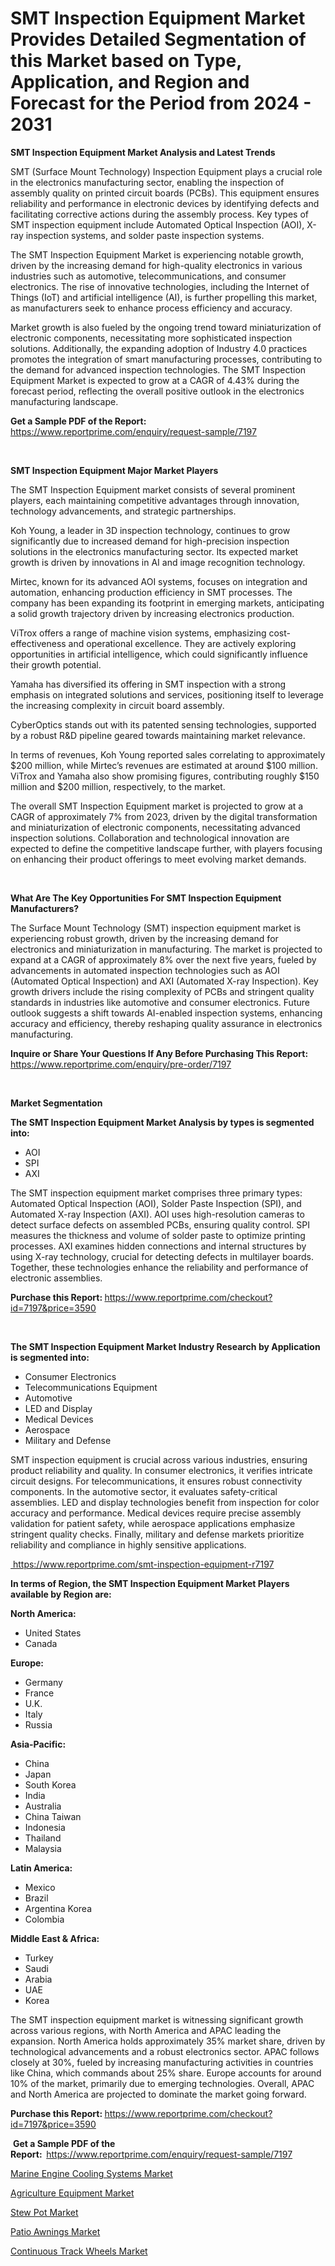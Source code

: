 <p><h1>SMT Inspection Equipment Market Provides Detailed Segmentation of this Market based on Type, Application, and Region and Forecast for the Period from 2024 - 2031</h1></p><p><strong>SMT Inspection Equipment Market Analysis and Latest Trends</strong></p>
<p><p>SMT (Surface Mount Technology) Inspection Equipment plays a crucial role in the electronics manufacturing sector, enabling the inspection of assembly quality on printed circuit boards (PCBs). This equipment ensures reliability and performance in electronic devices by identifying defects and facilitating corrective actions during the assembly process. Key types of SMT inspection equipment include Automated Optical Inspection (AOI), X-ray inspection systems, and solder paste inspection systems.</p><p>The SMT Inspection Equipment Market is experiencing notable growth, driven by the increasing demand for high-quality electronics in various industries such as automotive, telecommunications, and consumer electronics. The rise of innovative technologies, including the Internet of Things (IoT) and artificial intelligence (AI), is further propelling this market, as manufacturers seek to enhance process efficiency and accuracy.</p><p>Market growth is also fueled by the ongoing trend toward miniaturization of electronic components, necessitating more sophisticated inspection solutions. Additionally, the expanding adoption of Industry 4.0 practices promotes the integration of smart manufacturing processes, contributing to the demand for advanced inspection technologies. The SMT Inspection Equipment Market is expected to grow at a CAGR of 4.43% during the forecast period, reflecting the overall positive outlook in the electronics manufacturing landscape.</p></p>
<p><strong>Get a Sample PDF of the Report:&nbsp;</strong> <a href="https://www.reportprime.com/enquiry/request-sample/7197">https://www.reportprime.com/enquiry/request-sample/7197</a></p>
<p>&nbsp;</p>
<p><strong>SMT Inspection Equipment Major Market Players</strong></p>
<p><p>The SMT Inspection Equipment market consists of several prominent players, each maintaining competitive advantages through innovation, technology advancements, and strategic partnerships. </p><p>Koh Young, a leader in 3D inspection technology, continues to grow significantly due to increased demand for high-precision inspection solutions in the electronics manufacturing sector. Its expected market growth is driven by innovations in AI and image recognition technology. </p><p>Mirtec, known for its advanced AOI systems, focuses on integration and automation, enhancing production efficiency in SMT processes. The company has been expanding its footprint in emerging markets, anticipating a solid growth trajectory driven by increasing electronics production.</p><p>ViTrox offers a range of machine vision systems, emphasizing cost-effectiveness and operational excellence. They are actively exploring opportunities in artificial intelligence, which could significantly influence their growth potential.</p><p>Yamaha has diversified its offering in SMT inspection with a strong emphasis on integrated solutions and services, positioning itself to leverage the increasing complexity in circuit board assembly.</p><p>CyberOptics stands out with its patented sensing technologies, supported by a robust R&D pipeline geared towards maintaining market relevance. </p><p>In terms of revenues, Koh Young reported sales correlating to approximately $200 million, while Mirtec’s revenues are estimated at around $100 million. ViTrox and Yamaha also show promising figures, contributing roughly $150 million and $200 million, respectively, to the market.</p><p>The overall SMT Inspection Equipment market is projected to grow at a CAGR of approximately 7% from 2023, driven by the digital transformation and miniaturization of electronic components, necessitating advanced inspection solutions. Collaboration and technological innovation are expected to define the competitive landscape further, with players focusing on enhancing their product offerings to meet evolving market demands.</p></p>
<p>&nbsp;</p>
<p><strong>What Are The Key Opportunities For SMT Inspection Equipment Manufacturers?</strong></p>
<p><p>The Surface Mount Technology (SMT) inspection equipment market is experiencing robust growth, driven by the increasing demand for electronics and miniaturization in manufacturing. The market is projected to expand at a CAGR of approximately 8% over the next five years, fueled by advancements in automated inspection technologies such as AOI (Automated Optical Inspection) and AXI (Automated X-ray Inspection). Key growth drivers include the rising complexity of PCBs and stringent quality standards in industries like automotive and consumer electronics. Future outlook suggests a shift towards AI-enabled inspection systems, enhancing accuracy and efficiency, thereby reshaping quality assurance in electronics manufacturing.</p></p>
<p><strong>Inquire or Share Your Questions If Any Before Purchasing This Report:</strong> <a href="https://www.reportprime.com/enquiry/pre-order/7197">https://www.reportprime.com/enquiry/pre-order/7197</a></p>
<p>&nbsp;</p>
<p><strong>Market Segmentation</strong></p>
<p><strong>The SMT Inspection Equipment Market Analysis by types is segmented into:</strong></p>
<p><ul><li>AOI</li><li>SPI</li><li>AXI</li></ul></p>
<p><p>The SMT inspection equipment market comprises three primary types: Automated Optical Inspection (AOI), Solder Paste Inspection (SPI), and Automated X-ray Inspection (AXI). AOI uses high-resolution cameras to detect surface defects on assembled PCBs, ensuring quality control. SPI measures the thickness and volume of solder paste to optimize printing processes. AXI examines hidden connections and internal structures by using X-ray technology, crucial for detecting defects in multilayer boards. Together, these technologies enhance the reliability and performance of electronic assemblies.</p></p>
<p><strong>Purchase this Report:&nbsp;</strong><a href="https://www.reportprime.com/checkout?id=7197&price=3590">https://www.reportprime.com/checkout?id=7197&price=3590</a></p>
<p>&nbsp;</p>
<p><strong>The SMT Inspection Equipment Market Industry Research by Application is segmented into:</strong></p>
<p><ul><li>Consumer Electronics</li><li>Telecommunications Equipment</li><li>Automotive</li><li>LED and Display</li><li>Medical Devices</li><li>Aerospace</li><li>Military and Defense</li></ul></p>
<p><p>SMT inspection equipment is crucial across various industries, ensuring product reliability and quality. In consumer electronics, it verifies intricate circuit designs. For telecommunications, it ensures robust connectivity components. In the automotive sector, it evaluates safety-critical assemblies. LED and display technologies benefit from inspection for color accuracy and performance. Medical devices require precise assembly validation for patient safety, while aerospace applications emphasize stringent quality checks. Finally, military and defense markets prioritize reliability and compliance in highly sensitive applications.</p></p>
<p><a href="https://www.reportprime.com/smt-inspection-equipment-r7197">&nbsp;https://www.reportprime.com/smt-inspection-equipment-r7197</a></p>
<p><strong>In terms of Region, the SMT Inspection Equipment Market Players available by Region are:</strong></p>
<p>
    <p> <strong> North America: </strong>
        <ul>
            <li>United States</li>
            <li>Canada</li>
        </ul>
        </p> 
    <p> <strong> Europe: </strong>
        <ul>
            <li>Germany</li>
            <li>France</li>
            <li>U.K.</li>
            <li>Italy</li>
            <li>Russia</li>
        </ul>
        </p> 
    <p> <strong> Asia-Pacific: </strong>
        <ul>
            <li>China</li>
            <li>Japan</li>
            <li>South Korea</li>
            <li>India</li>
            <li>Australia</li>
            <li>China Taiwan</li>
            <li>Indonesia</li>
            <li>Thailand</li>
            <li>Malaysia</li>
        </ul>
        </p> 
    <p> <strong> Latin America: </strong>
        <ul>
            <li>Mexico</li>
            <li>Brazil</li>
            <li>Argentina Korea</li>
            <li>Colombia</li>
        </ul>
        </p> 
    <p> <strong> Middle East & Africa: </strong>
        <ul>
            <li>Turkey</li>
            <li>Saudi</li>
            <li>Arabia</li>
            <li>UAE</li>
            <li>Korea</li>
        </ul>
    </p>
    </p>
<p><p>The SMT inspection equipment market is witnessing significant growth across various regions, with North America and APAC leading the expansion. North America holds approximately 35% market share, driven by technological advancements and a robust electronics sector. APAC follows closely at 30%, fueled by increasing manufacturing activities in countries like China, which commands about 25% share. Europe accounts for around 10% of the market, primarily due to emerging technologies. Overall, APAC and North America are projected to dominate the market going forward.</p></p>
<p><strong>Purchase this Report: </strong><a href="https://www.reportprime.com/checkout?id=7197&price=3590">https://www.reportprime.com/checkout?id=7197&price=3590</a></p>
<p>&nbsp;<strong>Get a Sample PDF of the Report:&nbsp;&nbsp;</strong><a href="https://www.reportprime.com/enquiry/request-sample/7197">https://www.reportprime.com/enquiry/request-sample/7197</a></p>
<p><strong></strong></p>
<p><p><a href="https://issuu.com/reportprime-2/docs/marine-engine-cooling-systems-marke_ab0bcb642d055d">Marine Engine Cooling Systems Market</a></p><p><a href="https://github.com/aiko92han/Market-Research-Report-List-1/blob/main/agriculture-equipment-market.md">Agriculture Equipment Market</a></p><p><a href="https://www.linkedin.com/pulse/stew-pot-industry-analysis-report-its-market-size-growing-cagr-hauvf?trackingId=BcB%2FZTKJTWuKalGMxCxIBg%3D%3D">Stew Pot Market</a></p><p><a href="https://medium.com/@erinveum/global-patio-awnings-market-landscape-future-trends-and-market-strategic-forecast-2024-2031-edcfd39be89e">Patio Awnings Market</a></p><p><a href="https://issuu.com/reportprime-2/docs/continuous-track-wheels-market-size_83b9f8a325f3ea">Continuous Track Wheels Market</a></p></p>